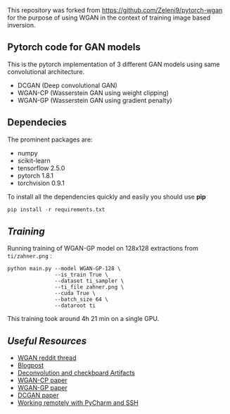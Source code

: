 This repository was forked from https://github.com/Zeleni9/pytorch-wgan
for the purpose of using WGAN in the context of training image based inversion.

## Pytorch code for GAN models
This is the pytorch implementation of 3 different GAN models using same convolutional architecture.


- DCGAN (Deep convolutional GAN)
- WGAN-CP (Wasserstein GAN using weight clipping)
- WGAN-GP (Wasserstein GAN using gradient penalty)



## Dependecies
The prominent packages are:

* numpy
* scikit-learn
* tensorflow 2.5.0
* pytorch 1.8.1
* torchvision 0.9.1

To install all the dependencies quickly and easily you should use __pip__

```python
pip install -r requirements.txt
```



 *Training*
 ---

Running training of WGAN-GP model on 128x128 extractions from `ti/zahner.png` :

```
python main.py --model WGAN-GP-128 \
               --is_train True \
               --dataset ti_sampler \
               --ti_file zahner.png \
               --cuda True \
               --batch_size 64 \
               --dataroot ti
```

This training took around 4h 21 min on a single GPU.


*Useful Resources*
---


- [WGAN reddit thread](https://www.reddit.com/r/MachineLearning/comments/5qxoaz/r_170107875_wasserstein_gan/)
- [Blogpost](https://lilianweng.github.io/lil-log/2017/08/20/from-GAN-to-WGAN.html)
- [Deconvolution and checkboard Artifacts](https://distill.pub/2016/deconv-checkerboard/)
- [WGAN-CP paper](https://arxiv.org/pdf/1701.07875.pdf)
- [WGAN-GP paper](https://arxiv.org/pdf/1704.00028.pdf)
- [DCGAN paper](https://arxiv.org/pdf/1511.06434.pdf)
- [Working remotely with PyCharm and SSH](https://medium.com/@erikhallstrm/work-remotely-with-pycharm-tensorflow-and-ssh-c60564be862d)
